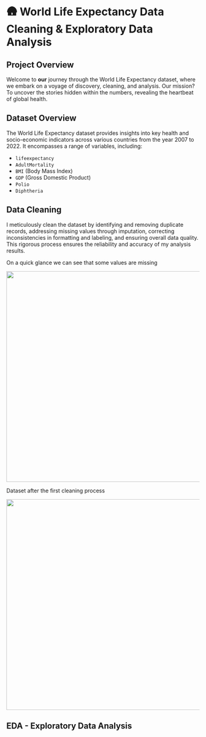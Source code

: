 # :hut: **World Life Expectancy Data Cleaning & Exploratory Data Analysis**

## Project Overview 
Welcome to **our** journey through the World Life Expectancy dataset, where we embark on a voyage of discovery, cleaning, and analysis. Our mission? To uncover the stories hidden within the numbers, revealing the heartbeat of global health.

## Dataset Overview
The World Life Expectancy dataset provides insights into key health and socio-economic indicators across various countries from the year 2007 to 2022. It encompasses a range of variables, including:
-  `lifeexpectancy`
-  `AdultMortality`
-  `BMI` (Body Mass Index)
-  `GDP` (Gross Domestic Product)
-  `Polio`
-  `Diphtheria`

## Data Cleaning 

I meticulously clean the dataset by identifying and removing duplicate records, addressing missing values through imputation, correcting inconsistencies in formatting and labeling, and ensuring overall data quality. This rigorous process ensures the reliability and accuracy of my analysis results.

On a quick glance we can see that some values are missing
<p align="center">
  <img src="https://github.com/Murse-Project/SQL-Projects/assets/112909022/48af9426-a44e-45c0-ab4d-9232d8b620c9" width="800" height="550">
</p>

Dataset after the first cleaning process
<p align="center">
  <img src="https://github.com/Murse-Project/SQL-Projects/assets/112909022/7a7a562e-7b5f-4ce4-aad1-843f5062697c" width="800" height="550">
</p>

## EDA - Exploratory Data Analysis 
